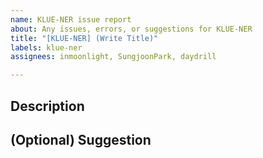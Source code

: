 ```yaml
---
name: KLUE-NER issue report
about: Any issues, errors, or suggestions for KLUE-NER
title: "[KLUE-NER] (Write Title)"
labels: klue-ner
assignees: inmoonlight, SungjoonPark, daydrill

---
```


## Description

## (Optional) Suggestion
